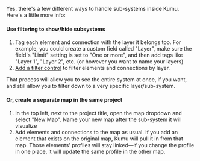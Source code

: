 Yes, there's a few different ways to handle sub-systems inside Kumu. Here's a little more info:

#### Use filtering to show/hide subsystems
1. Tag each element and connection with the layer it belongs too. For example, you could create a custom field called "Layer", make sure the field's "Limit" setting is set to "One or more", and then add tags like "Layer 1", "Layer 2", etc. (or however you want to name your layers)
2. [Add a filter control](https://docs.kumu.io/guides/controls.html) to filter elements and connections by layer.

That process will allow you to see the entire system at once, if you want, and still allow you to filter down to a very specific layer/sub-system.


#### Or, create a separate map in the same project
1. In the top left, next to the project title, open the map dropdown and select "New Map". Name your new map after the sub-system it will visualize
2. Add elements and connections to the map as usual. If you add an element that exists on the original map, Kumu will pull it in from that map. Those elements' profiles will stay linked—if you change the profile in one place, it will update the same profile in the other map.